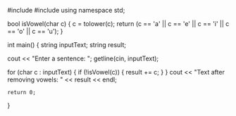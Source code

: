 #include <iostream>
#include <string>
using namespace std;

bool isVowel(char c) {
    c = tolower(c);
    return (c == 'a' || c == 'e' || c == 'i' || c == 'o' || c == 'u');
}

int main() {
    string inputText;
    string result;

   cout << "Enter a sentence: ";
   getline(cin, inputText);

   for (char c : inputText) {
        if (!isVowel(c)) {
            result += c;
        }
    }
   cout << "Text after removing vowels: " << result << endl;

    return 0;
}
